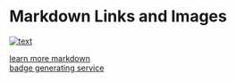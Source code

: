 
# Markdown Links and Images
<!-- MARKDOWN LINKS & IMAGES -->
<!-- https://www.markdownguide.org/basic-syntax/#reference-style-links --> 
<!-- https://badgen.net --> 

[![text][shield]][url]


[learn more markdown](https://www.markdownguide.org/basic-syntax/#reference-style-links)<br>
[badge generating service](https://badgen.net)
<!-- Example -->
[shield]: https://badgen.net/badge/Github/@mrsasi/green?icon=github
[url]: https://github.com/mrsasi